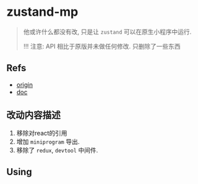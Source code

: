 # zustand-mp

> 他或许什么都没有改, 只是让 `zustand` 可以在原生小程序中运行.
>
> !!! 注意: API 相比于原版并未做任何修改. 只删除了一些东西



## Refs
- [origin](https://www.npmjs.com/package/zustand)
- [doc](https://zustand.docs.pmnd.rs/)


## 改动内容描述

1. 移除对react的引用
2. 增加 `miniprogram` 导出.
3. 移除了 `redux`, `devtool` 中间件.


## Using

```ts



```